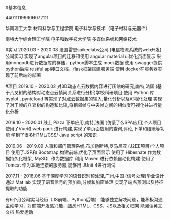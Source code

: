 <!-- 个人简历.md -->

#基本信息

440111199606072111

华南理工大学
材料科学与工程学院
电子科学与技术（电子材料与元器件）

南特大学综合理工学院
电子和数字技术学院
多媒体系统和网络技术

	

#实习
2020.03 - 2020.08
法国雷恩spikeelabs公司
(电信物流系统的web开发)公司实习
实现了angular项目的迁移和使用 angular material ui优化页面显示
采用mongodb进行数据库的存储，python脚本生成 mock数据
使用 swagger提供 python后端 restful api接口文档，flask框架搭建服务端
使用 docker在服务器实现了前后端的部署

#项目
2019.10 - 2020.02
对3D动态点云数据内容进行压缩的研究,南特,法国
(基于八叉树的结构对动态点云帧间关系进行分析)学校科研项目
    使用 Python 库 pyplot , pyntcloud 等实现了对点云数据集的输入,量化分析以及可视化处理
    实现了对于帧的八叉树的构造和比较,将相邻帧与中央帧之间的相似度可视化并进行量化分析

2019.10 - 2020.01
线上 Pizza 下单应用,南特,法国
(仿饿了么SPA应用)个人项目
    使用了Vue和 web pack 进行构建,实现了单页面应用的查询,评论,下单和结账等功能
    学到了很多HTML/CSS/ Java script 的知识

2019.06 - 2019.09
人事和部门管理系统,布加勒斯特,罗马尼亚
(J2EE项目)个人项目
    使用了JSP和 Bootstrap 构建前端,优化了页面显示
    使用了 Hibernate 作为数据持久化框架, MySQL 作为数据库
    利用 Maven 进行依赖自动化构建
    使用了 Tomcat 作为本地连接的服务器,能够用 JUnit 4进行测试

2017.11 - 2018.06
基于深度学习的语音识别预处理,广州,中国
(信号处理)毕业设计
    通过 Mat lab 实现了语音信号的预加重,分帧和加窗处理
    实现了端点预测以及特征提取的功能


有6个月公司实习经历（JS前端、Python后端）
能够独立解决问题，能积极沟通
主动学习，对前端开发感兴趣，熟悉HTML、CSS、JS以及相关框架
能阅读英文文档
热爱运动